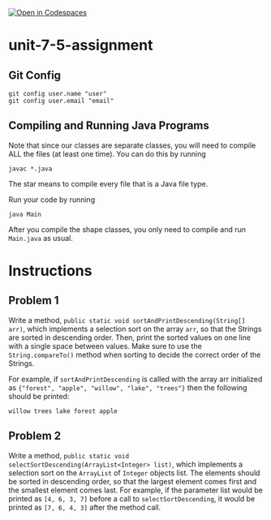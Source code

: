 [![Open in Codespaces](https://classroom.github.com/assets/launch-codespace-2972f46106e565e64193e422d61a12cf1da4916b45550586e14ef0a7c637dd04.svg)](https://classroom.github.com/open-in-codespaces?assignment_repo_id=18400056)
# unit-7-5-assignment

## Git Config
```
git config user.name "user"
git config user.email "email"
```

## Compiling and Running Java Programs
Note that since our classes are separate classes, you will need to compile ALL the files (at least one time).  You can do this by running
```
javac *.java
```
The star means to compile every file that is a Java file type.

Run your code by running
```
java Main
```

After you compile the shape classes, you only need to compile and run `Main.java` as usual.

# Instructions  

## Problem 1
Write a method, `public static void sortAndPrintDescending(String[] arr)`, which implements a selection sort on the array `arr`, so that the Strings are sorted in descending order. Then, print the sorted values on one line with a single space between values. Make sure to use the `String.compareTo()` method when sorting to decide the correct order of the Strings.

For example, if `sortAndPrintDescending` is called with the array arr initialized as `{"forest", "apple", "willow", "lake", "trees"}` then the following should be printed:
```
willow trees lake forest apple
```

## Problem 2
Write a method, `public static void selectSortDescending(ArrayList<Integer> list)`, which implements a selection sort on the `ArrayList` of `Integer` objects list. The elements should be sorted in descending order, so that the largest element comes first and the smallest element comes last. For example, if the parameter list would be printed as `[4, 6, 3, 7]` before a call to `selectSortDescending`, it would be printed as `[7, 6, 4, 3]` after the method call.
